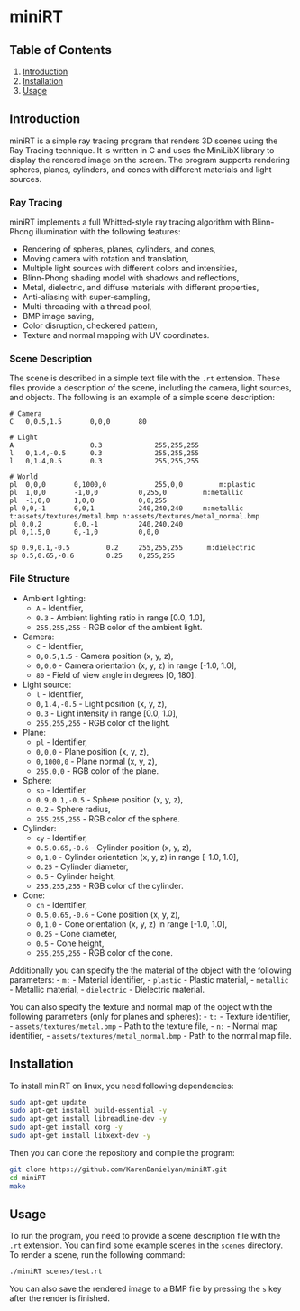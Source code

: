 # miniRT

## Table of Contents
1. [Introduction](#introduction)
2. [Installation](#installation)
3. [Usage](#usage)

## Introduction
miniRT is a simple ray tracing program that renders 3D scenes using the Ray Tracing technique. It is written in C and uses the MiniLibX library to display the rendered image on the screen. The program supports rendering spheres, planes, cylinders, and cones with different materials and light sources.

### Ray Tracing
miniRT implements a full Whitted-style ray tracing algorithm with Blinn-Phong illumination with the following features:
- Rendering of spheres, planes, cylinders, and cones,
- Moving camera with rotation and translation,
- Multiple light sources with different colors and intensities,
- Blinn-Phong shading model with shadows and reflections,
- Metal, dielectric, and diffuse materials with different properties,
- Anti-aliasing with super-sampling,
- Multi-threading with a thread pool,
- BMP image saving,
- Color disruption, checkered pattern,
- Texture and normal mapping with UV coordinates.

### Scene Description
The scene is described in a simple text file with the `.rt` extension. These files provide a description of the scene, including the camera, light sources, and objects. The following is an example of a simple scene description:
```
# Camera
C	0,0.5,1.5		0,0,0		80

# Light
A					0.3				255,255,255
l	0,1.4,-0.5		0.3				255,255,255
l	0,1.4,0.5		0.3				255,255,255

# World
pl	0,0,0		0,1000,0			255,0,0			m:plastic
pl	1,0,0		-1,0,0			0,255,0			m:metallic
pl	-1,0,0		1,0,0			0,0,255
pl 0,0,-1		0,0,1			240,240,240		m:metallic t:assets/textures/metal.bmp n:assets/textures/metal_normal.bmp
pl 0,0,2		0,0,-1			240,240,240
pl 0,1.5,0		0,-1,0			0,0,0

sp 0.9,0.1,-0.5			0.2		255,255,255		 m:dielectric
sp 0.5,0.65,-0.6		0.25	0,255,255
```

### File Structure

- Ambient lighting:
	- `A` - Identifier,
	- `0.3` - Ambient lighting ratio in range [0.0, 1.0],
	- `255,255,255` - RGB color of the ambient light.
- Camera:
	- `C` - Identifier,
	- `0,0.5,1.5` - Camera position (x, y, z),
	- `0,0,0` - Camera orientation (x, y, z) in range [-1.0, 1.0],
	- `80` - Field of view angle in degrees [0, 180].
- Light source:
	- `l` - Identifier,
	- `0,1.4,-0.5` - Light position (x, y, z),
	- `0.3` - Light intensity in range [0.0, 1.0],
	- `255,255,255` - RGB color of the light.
- Plane:
	- `pl` - Identifier,
	- `0,0,0` - Plane position (x, y, z),
	- `0,1000,0` - Plane normal (x, y, z),
	- `255,0,0` - RGB color of the plane.
- Sphere:
	- `sp` - Identifier,
	- `0.9,0.1,-0.5` - Sphere position (x, y, z),
	- `0.2` - Sphere radius,
	- `255,255,255` - RGB color of the sphere.
- Cylinder:
	- `cy` - Identifier,
	- `0.5,0.65,-0.6` - Cylinder position (x, y, z),
	- `0,1,0` - Cylinder orientation (x, y, z) in range [-1.0, 1.0],
	- `0.25` - Cylinder diameter,
	- `0.5` - Cylinder height,
	- `255,255,255` - RGB color of the cylinder.
- Cone:
	- `cn` - Identifier,
	- `0.5,0.65,-0.6` - Cone position (x, y, z),
	- `0,1,0` - Cone orientation (x, y, z) in range [-1.0, 1.0],
	- `0.25` - Cone diameter,
	- `0.5` - Cone height,
	- `255,255,255` - RGB color of the cone.

Additionally you can specify the the material of the object with the following parameters:
	- `m:` - Material identifier,
	- `plastic` - Plastic material,
	- `metallic` - Metallic material,
	- `dielectric` - Dielectric material.

You can also specify the texture and normal map of the object with the following parameters (only for planes and spheres):
	- `t:` - Texture identifier,
	- `assets/textures/metal.bmp` - Path to the texture file,
	- `n:` - Normal map identifier,
	- `assets/textures/metal_normal.bmp` - Path to the normal map file.

## Installation
To install miniRT on linux, you need following dependencies:
```bash
sudo apt-get update
sudo apt-get install build-essential -y
sudo apt-get install libreadline-dev -y
sudo apt-get install xorg -y
sudo apt-get install libxext-dev -y
```
Then you can clone the repository and compile the program:
```bash
git clone https://github.com/KarenDanielyan/miniRT.git
cd miniRT
make
```
## Usage
To run the program, you need to provide a scene description file with the `.rt` extension. You can find some example scenes in the `scenes` directory. To render a scene, run the following command:
```bash
./miniRT scenes/test.rt
```
You can also save the rendered image to a BMP file by pressing the `s` key after the render is finished.
